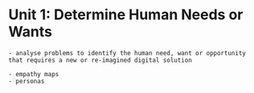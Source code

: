 # Unit 1: Determine Human Needs or Wants
```{admonition} Students will:
- analyse problems to identify the human need, want or opportunity that requires a new or re-imagined digital solution
```

```{admonition} Tools use: 
- empathy maps
- personas
```